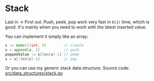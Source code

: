 # Stack

Last in → First out. Push, peek, pop work very fast in `O(1)` time, which is good.
It's mainly when you need to work with the latest inserted value.

You can implement it simply like an array:
```go
s := make([]int, 0)        // create
s = append(s, 1)           // push
poppedValue := s[len(s)-1] // peek
s = s[:len(s)-1]           // pop
```

Or you can use my generic stack data structure. Source code: [src/data_structures/stack.go](../../src/data_structures/stack.go)
